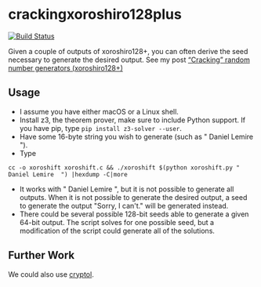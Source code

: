 # crackingxoroshiro128plus
[![Build Status](https://travis-ci.org/lemire/crackingxoroshiro128plus.png)](https://travis-ci.org/lemire/crackingxoroshiro128plus)

Given a couple of outputs of xoroshiro128+, you can often derive the seed necessary to generate the desired output. See my post  [“Cracking” random number generators (xoroshiro128+)](https://lemire.me/blog/2017/08/22/cracking-random-number-generators-xoroshiro128/)

## Usage

- I assume you have either macOS or a Linux shell.
- Install z3, the theorem prover, make sure to include Python support. If you have pip, type ``pip install z3-solver --user``.
- Have some 16-byte string you wish to generate (such as " Daniel Lemire  ").
- Type
```
cc -o xoroshift xoroshift.c && ./xoroshift $(python xoroshift.py " Daniel Lemire  ") |hexdump -C|more
```
- It works with " Daniel Lemire  ", but it is not possible to generate all outputs. When it is not possible to generate the desired output, a seed to generate the output "Sorry,  I can't." will be generated instead.
- There could be several possible 128-bit seeds able to generate a given 64-bit output. The script solves for one possible seed, but a modification of the script could generate all of the solutions.


## Further Work


We could also use [cryptol](https://github.com/GaloisInc/cryptol).

